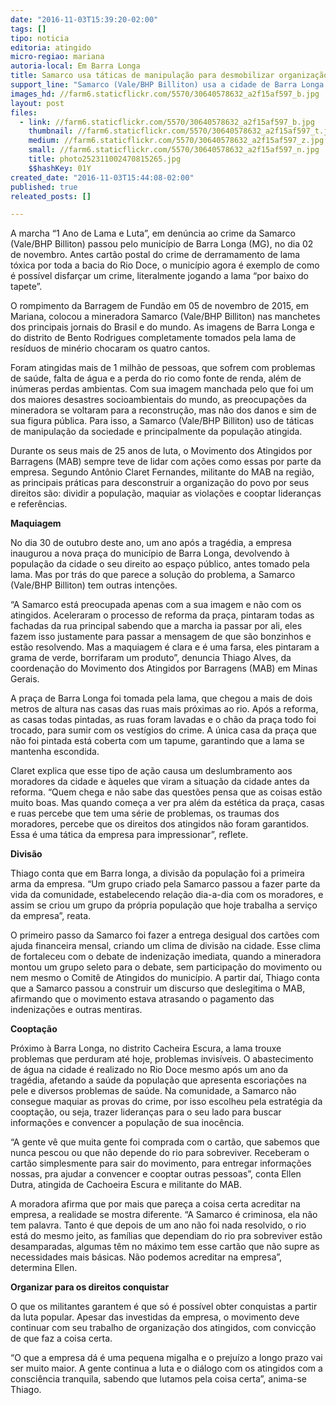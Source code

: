 ```yaml
---
date: "2016-11-03T15:39:20-02:00"
tags: []
tipo: noticia
editoria: atingido
micro-regiao: mariana
autoria-local: Em Barra Longa
title: Samarco usa táticas de manipulação para desmobilizar organização dos atingidos
support_line: "Samarco (Vale/BHP Billiton) usa a cidade de Barra Longa para reparar não os danos causados, mas sua imagem pública"
images_hd: //farm6.staticflickr.com/5570/30640578632_a2f15af597_b.jpg
layout: post
files:
  - link: //farm6.staticflickr.com/5570/30640578632_a2f15af597_b.jpg
    thumbnail: //farm6.staticflickr.com/5570/30640578632_a2f15af597_t.jpg
    medium: //farm6.staticflickr.com/5570/30640578632_a2f15af597_z.jpg
    small: //farm6.staticflickr.com/5570/30640578632_a2f15af597_n.jpg
    title: photo252311002470815265.jpg
    $$hashKey: 01Y
created_date: "2016-11-03T15:44:08-02:00"
published: true
releated_posts: []

---
```

<p>A marcha &ldquo;1 Ano de Lama e Luta&rdquo;, em den&uacute;ncia ao crime da Samarco (Vale/BHP Billiton) passou pelo munic&iacute;pio de Barra Longa (MG), no dia 02 de novembro. Antes cart&atilde;o postal do crime de derramamento de lama t&oacute;xica por toda a bacia do Rio Doce, o munic&iacute;pio agora &eacute; exemplo de como &eacute; poss&iacute;vel disfar&ccedil;ar um crime, literalmente jogando a lama &ldquo;por baixo do tapete&rdquo;.</p>

<p>O rompimento da Barragem de Fund&atilde;o em 05 de novembro de 2015, em Mariana, colocou a mineradora Samarco (Vale/BHP Billiton) nas manchetes dos principais jornais do Brasil e do mundo. As imagens de Barra Longa e do distrito de Bento Rodrigues completamente tomados pela lama de res&iacute;duos de min&eacute;rio chocaram os quatro cantos.</p>

<p>Foram atingidas mais de 1 milh&atilde;o de pessoas, que sofrem com problemas de sa&uacute;de, falta de &aacute;gua e a perda do rio como fonte de renda, al&eacute;m de in&uacute;meras perdas ambientas. Com sua imagem manchada pelo que foi um dos maiores desastres socioambientais do mundo, as preocupa&ccedil;&otilde;es da mineradora se voltaram para a reconstru&ccedil;&atilde;o, mas n&atilde;o dos danos e sim de sua figura p&uacute;blica. Para isso, a Samarco (Vale/BHP Billiton) uso de t&aacute;ticas de manipula&ccedil;&atilde;o da sociedade e principalmente da popula&ccedil;&atilde;o atingida.&nbsp; &nbsp;</p>

<p>Durante os seus mais de 25 anos de luta, o Movimento dos Atingidos por Barragens (MAB) sempre teve de lidar com a&ccedil;&otilde;es como essas por parte da empresa. Segundo Ant&ocirc;nio Claret Fernandes, militante do MAB na regi&atilde;o, as principais pr&aacute;ticas para desconstruir a organiza&ccedil;&atilde;o do povo por seus direitos s&atilde;o: dividir a popula&ccedil;&atilde;o, maquiar as viola&ccedil;&otilde;es e cooptar lideran&ccedil;as e refer&ecirc;ncias.</p>

<p><strong>Maquiagem</strong></p>

<p>No dia 30 de outubro deste ano, um ano ap&oacute;s a trag&eacute;dia, a empresa inaugurou a nova pra&ccedil;a do munic&iacute;pio de Barra Longa, devolvendo &agrave; popula&ccedil;&atilde;o da cidade o seu direito ao espa&ccedil;o p&uacute;blico, antes tomado pela lama. Mas por tr&aacute;s do que parece a solu&ccedil;&atilde;o do problema, a Samarco (Vale/BHP Billiton) tem outras inten&ccedil;&otilde;es.</p>

<p>&ldquo;A Samarco est&aacute; preocupada apenas com a sua imagem e n&atilde;o com os atingidos. Aceleraram o processo de reforma da pra&ccedil;a, pintaram todas as fachadas da rua principal sabendo que a marcha ia passar por ali, eles fazem isso justamente para passar a mensagem de que s&atilde;o bonzinhos e est&atilde;o resolvendo. Mas a maquiagem &eacute; clara e &eacute; uma farsa, eles pintaram a grama de verde, borrifaram um produto&rdquo;, denuncia Thiago Alves, da coordena&ccedil;&atilde;o do Movimento dos Atingidos por Barragens (MAB) em Minas Gerais.</p>

<p>A pra&ccedil;a de Barra Longa foi tomada pela lama, que chegou a mais de dois metros de altura nas casas das ruas mais pr&oacute;ximas ao rio. Ap&oacute;s a reforma, as casas todas pintadas, as ruas foram lavadas e o ch&atilde;o da pra&ccedil;a todo foi trocado, para sumir com os vest&iacute;gios do crime. A &uacute;nica casa da pra&ccedil;a que n&atilde;o foi pintada est&aacute; coberta com um tapume, garantindo que a lama se mantenha escondida.</p>

<p>Claret explica que esse tipo de a&ccedil;&atilde;o causa um deslumbramento aos moradores da cidade e &agrave;queles que viram a situa&ccedil;&atilde;o da cidade antes da reforma. &ldquo;Quem chega e n&atilde;o sabe das quest&otilde;es pensa que as coisas est&atilde;o muito boas. Mas quando come&ccedil;a a ver pra al&eacute;m da est&eacute;tica da pra&ccedil;a, casas e ruas percebe que tem uma s&eacute;rie de problemas, os traumas dos moradores, percebe que os direitos dos atingidos n&atilde;o foram garantidos. Essa &eacute; uma t&aacute;tica da empresa para impressionar&rdquo;, reflete.</p>

<p><strong>Divis&atilde;o</strong></p>

<p>Thiago conta que em Barra longa, a divis&atilde;o da popula&ccedil;&atilde;o foi a primeira arma da empresa. &ldquo;Um grupo criado pela Samarco passou a fazer parte da vida da comunidade, estabelecendo rela&ccedil;&atilde;o dia-a-dia com os moradores, e assim se criou um grupo da pr&oacute;pria popula&ccedil;&atilde;o que hoje trabalha a servi&ccedil;o da empresa&rdquo;, reata.</p>

<p>O primeiro passo da Samarco foi fazer a entrega desigual dos cart&otilde;es com ajuda financeira mensal, criando um clima de divis&atilde;o na cidade. Esse clima de fortaleceu com o debate de indeniza&ccedil;&atilde;o imediata, quando a mineradora montou um grupo seleto para o debate, sem participa&ccedil;&atilde;o do movimento ou nem mesmo o Comit&ecirc; de Atingidos do munic&iacute;pio. A partir da&iacute;, Thiago conta que a Samarco passou a construir um discurso que deslegitima o MAB, afirmando que o movimento estava atrasando o pagamento das indeniza&ccedil;&otilde;es e outras mentiras.</p>

<p><strong>Coopta&ccedil;&atilde;o</strong></p>

<p>Pr&oacute;ximo &agrave; Barra Longa, no distrito Cacheira Escura, a lama trouxe problemas que perduram at&eacute; hoje, problemas invis&iacute;veis. O abastecimento de &aacute;gua na cidade &eacute; realizado no Rio Doce mesmo ap&oacute;s um ano da trag&eacute;dia, afetando a sa&uacute;de da popula&ccedil;&atilde;o que apresenta escoria&ccedil;&otilde;es na pele e diversos problemas de sa&uacute;de. Na comunidade, a Samarco n&atilde;o consegue maquiar as provas do crime, por isso escolheu pela estrat&eacute;gia da coopta&ccedil;&atilde;o, ou seja, trazer lideran&ccedil;as para o seu lado para buscar informa&ccedil;&otilde;es e convencer a popula&ccedil;&atilde;o de sua inoc&ecirc;ncia.</p>

<p>&ldquo;A gente v&ecirc; que muita gente foi comprada com o cart&atilde;o, que sabemos que nunca pescou ou que n&atilde;o depende do rio para sobreviver. Receberam o cart&atilde;o simplesmente para sair do movimento, para entregar informa&ccedil;&otilde;es nossas, pra ajudar a convencer e cooptar outras pessoas&rdquo;, conta Ellen Dutra, atingida de Cachoeira Escura e militante do MAB.</p>

<p>A moradora afirma que por mais que pare&ccedil;a a coisa certa acreditar na empresa, a realidade se mostra diferente. &ldquo;A Samarco &eacute; criminosa, ela n&atilde;o tem palavra. Tanto &eacute; que depois de um ano n&atilde;o foi nada resolvido, o rio est&aacute; do mesmo jeito, as fam&iacute;lias que dependiam do rio pra sobreviver est&atilde;o desamparadas, algumas t&ecirc;m no m&aacute;ximo tem esse cart&atilde;o que n&atilde;o supre as necessidades mais b&aacute;sicas. N&atilde;o podemos acreditar na empresa&rdquo;, determina Ellen.&nbsp;</p>

<p><strong>Organizar para os direitos conquistar</strong></p>

<p>O que os militantes garantem &eacute; que s&oacute; &eacute; poss&iacute;vel obter conquistas a partir da luta popular. Apesar das investidas da empresa, o movimento deve continuar com seu trabalho de organiza&ccedil;&atilde;o dos atingidos, com convic&ccedil;&atilde;o de que faz a coisa certa.</p>

<p>&ldquo;O que a empresa d&aacute; &eacute; uma pequena migalha e o preju&iacute;zo a longo prazo vai ser muito maior. A gente continua a luta e o di&aacute;logo com os atingidos com a consci&ecirc;ncia tranquila, sabendo que lutamos pela coisa certa&rdquo;, anima-se Thiago.</p>
